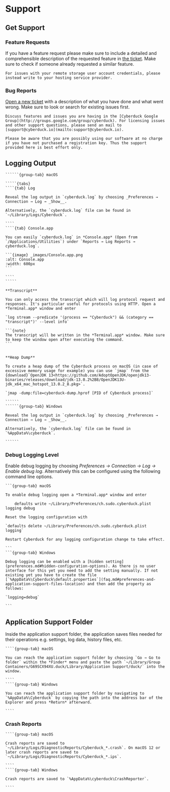 Support
====

## Get Support

### Feature Requests

If you have a feature request please make sure to include a detailed and comprehensible description of the requested feature in [the ticket](https://github.com/iterate-ch/cyberduck/issues/new/choose). Make sure to check if someone already requested a similar feature.

```{warning}
For issues with your remote storage user account credentials, please instead write to your hosting service provider. 
```

### Bug Reports

[Open a new ticket](https://github.com/iterate-ch/cyberduck/issues/new/choose) with a description of what you have done and what went wrong. Make sure to look or search for existing issues first.

```{note}
Discuss features and issues you are having in the [Cyberduck Google Group](http://groups.google.com/group/cyberduck). For licensing issues and other support questions, please send an mail to [support@cyberduck.io](mailto:support@cyberduck.io).
```

```{warning}
Please be aware that you are possibly using our software at no charge if you have not purchased a registration key. Thus the support provided here is best effort only.
```

## Logging Output


```````{tabs}
``````{group-tab} macOS

`````{tabs}
````{tab} Log

Reveal the log output in `cyberduck.log` by choosing _Preferences → Connection → Log → _Show__.

Alternatively, the `cyberduck.log` file can be found in `~/Library/Logs/Cyberduck`.

````
````{tab} Console.app

You can easily `cyberduck.log` in *Console.app* (Open from `/Applications/Utilities`) under `Reports → Log Reports → cyberduck.log`.

```{image} _images/Console.app.png
:alt: Console.app
:width: 600px  
```

````
`````

**Transcript**

You can only access the transcript which will log protocol request and responses. It's particular useful for protocols using HTTP. Open a *Terminal.app* window and enter 

`log stream --predicate '(process == "Cyberduck") && (category == "transcript")' --level info`

```{note}
The transcript will be written in the *Terminal.app* window. Make sure to keep the window open after executing the command.
```


**Heap Dump**

To create a heap dump of the Cyberduck process on macOS (in case of excessive memory usage for example) you can use `jmap` from the {download}`OpenJDK 13<https://github.com/AdoptOpenJDK/openjdk13-binaries/releases/download/jdk-13.0.2%2B8/OpenJDK13U-jdk_x64_mac_hotspot_13.0.2_8.pkg>`.

`jmap -dump:file=cyberduck-dump.hprof [PID of Cyberduck process]`

``````
``````{group-tab} Windows

Reveal the log output in `cyberduck.log` by choosing _Preferences → Connection → Log → _Show__.

Alternatively, the `cyberduck.log` file can be found in `%AppData%\cyberduck`.

``````
```````

### Debug Logging Level
Enable debug logging by choosing _Preferences → Connection → Log → Enable debug log_. Alternatively this can be configured using the following command line options.

````{tabs}
```{group-tab} macOS

To enable debug logging open a *Terminal.app* window and enter

    defaults write ~/Library/Preferences/ch.sudo.cyberduck.plist logging debug

Reset the logging configuration with

`defaults delete ~/Library/Preferences/ch.sudo.cyberduck.plist logging`

Restart Cyberduck for any logging configuration change to take effect.

```
```{group-tab} Windows

Debug logging can be enabled with a [hidden setting](preferences.md#hidden-configuration-options). As there is no user interface for this yet you need to add the setting manually. If not existing yet you have to create the file [`%AppData%\Cyberduck\default.properties`](faq.md#preferences-and-application-support-files-location) and then add the property as follows:

`logging=debug`

```
````

## Application Support Folder

Inside the application support folder, the application saves files needed for their operations e.g. settings, log data, history files, etc.

`````{tabs}
````{group-tab} macOS

You can reach the application support folder by choosing `Go → Go to folder` within the *Finder* menu and paste the path `~/Library/Group Containers/G69SCX94XU.duck/Library/Application Support/duck/` into the window.

````
````{group-tab} Windows

You can reach the application support folder by navigating to `%AppData%\Cyberduck` by copying the path into the address bar of the Explorer and press *Return* afterward.

````
`````

### Crash Reports

`````{tabs}
````{group-tab} macOS

Crash reports are saved to `~/Library/Logs/DiagnosticReports/Cyberduck_*.crash`. On macOS 12 or later crash reports are saved to `~/Library/Logs/DiagnosticReports/Cyberduck_*.ips`.

````
````{group-tab} Windows

Crash reports are saved to `%AppData%\cyberduck\CrashReporter`.

````
`````

